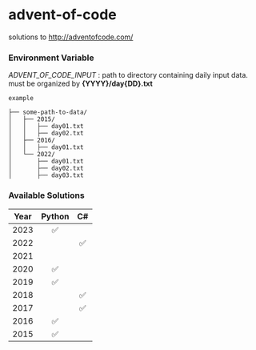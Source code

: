 # advent-of-code
solutions to http://adventofcode.com/

### Environment Variable
*ADVENT_OF_CODE_INPUT* : path to directory containing daily input data. must be organized by **{YYYY}/day{DD}.txt**
```shell
example

├── some-path-to-data/
│   ├── 2015/
│   │   ├── day01.txt
│   │   ├── day02.txt
│   ├── 2016/
│   │   ├── day01.txt
│   └── 2022/
│       ├── day01.txt
│       ├── day02.txt
│       ├── day03.txt
```

### Available Solutions
| Year |       Python       |         C#         |
|:----:|:------------------:|:------------------:|
| 2023 | :white_check_mark: |                    |
| 2022 |                    | :white_check_mark: |
| 2021 |                    |                    |
| 2020 | :white_check_mark: |                    |
| 2019 | :white_check_mark: |                    |
| 2018 |                    | :white_check_mark: |
| 2017 |                    | :white_check_mark: |
| 2016 | :white_check_mark: |                    |
| 2015 | :white_check_mark: |                    |
